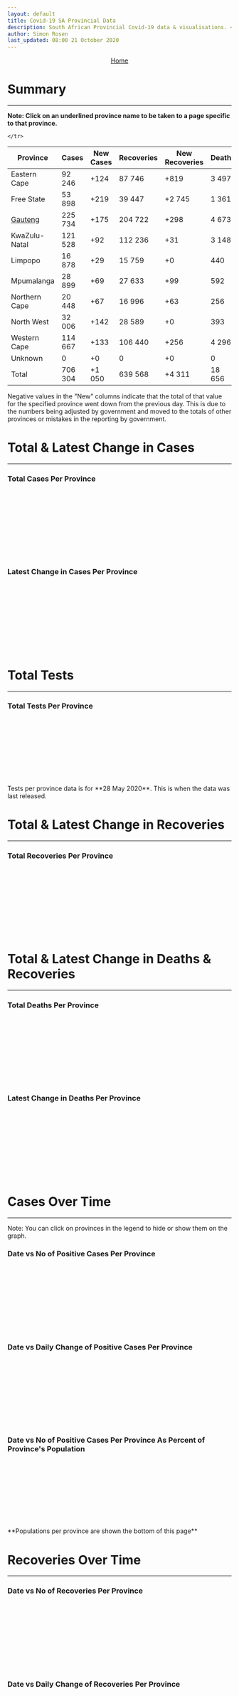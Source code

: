 ```yaml
---
layout: default
title: Covid-19 SA Provincial Data
description: South African Provincial Covid-19 data & visualisations. <br>Contains data for confirmed cases, tests, recoveries and deaths by province.
author: Simon Rosen
last_updated: 08:00 21 October 2020
---
```


<center><a href="/" class="btn alt_btn_col">Home</a></center>

# Summary
___

**Note: Click on an underlined province name to be taken to a page specific to that province.**

<table>
<thead>
	<tr class="header">
		<th>Province</th>
		<th>Cases</th>
		<th>New Cases</th>
		<th>Recoveries</th>
		<th>New Recoveries</th>
		<th>Deaths</th>
		<th>New Deaths</th>

	</tr>
</thead>
<tbody>
	<tr>
		<td class="index" markdown="span">Eastern Cape</td>
		<td  markdown="span">92 246</td>
		<td  markdown="span">+124</td>
		<td  markdown="span">87 746</td>
		<td  markdown="span">+819</td>
		<td  markdown="span">3 497</td>
		<td  markdown="span">+46</td>
	</tr>
	<tr>
		<td class="index" markdown="span">Free State</td>
		<td  markdown="span">53 898</td>
		<td  markdown="span">+219</td>
		<td  markdown="span">39 447</td>
		<td  markdown="span">+2 745</td>
		<td  markdown="span">1 361</td>
		<td  markdown="span">+41</td>
	</tr>
	<tr>
		<td class="index" markdown="span"><a href = "gauteng" >Gauteng</a></td>
		<td  markdown="span">225 734</td>
		<td  markdown="span">+175</td>
		<td  markdown="span">204 722</td>
		<td  markdown="span">+298</td>
		<td  markdown="span">4 673</td>
		<td  markdown="span">+52</td>
	</tr>
	<tr>
		<td class="index" markdown="span">KwaZulu-Natal</td>
		<td  markdown="span">121 528</td>
		<td  markdown="span">+92</td>
		<td  markdown="span">112 236</td>
		<td  markdown="span">+31</td>
		<td  markdown="span">3 148</td>
		<td  markdown="span">+9</td>
	</tr>
	<tr>
		<td class="index" markdown="span">Limpopo</td>
		<td  markdown="span">16 878</td>
		<td  markdown="span">+29</td>
		<td  markdown="span">15 759</td>
		<td  markdown="span">+0</td>
		<td  markdown="span">440</td>
		<td  markdown="span">+5</td>
	</tr>
	<tr>
		<td class="index" markdown="span">Mpumalanga</td>
		<td  markdown="span">28 899</td>
		<td  markdown="span">+69</td>
		<td  markdown="span">27 633</td>
		<td  markdown="span">+99</td>
		<td  markdown="span">592</td>
		<td  markdown="span">+1</td>
	</tr>
	<tr>
		<td class="index" markdown="span">Northern Cape</td>
		<td  markdown="span">20 448</td>
		<td  markdown="span">+67</td>
		<td  markdown="span">16 996</td>
		<td  markdown="span">+63</td>
		<td  markdown="span">256</td>
		<td  markdown="span">+2</td>
	</tr>
	<tr>
		<td class="index" markdown="span">North West</td>
		<td  markdown="span">32 006</td>
		<td  markdown="span">+142</td>
		<td  markdown="span">28 589</td>
		<td  markdown="span">+0</td>
		<td  markdown="span">393</td>
		<td  markdown="span">+0</td>
	</tr>
	<tr>
		<td class="index" markdown="span">Western Cape</td>
		<td  markdown="span">114 667</td>
		<td  markdown="span">+133</td>
		<td  markdown="span">106 440</td>
		<td  markdown="span">+256</td>
		<td  markdown="span">4 296</td>
		<td  markdown="span">+8</td>
	</tr>
	<tr>
		<td class="index" markdown="span">Unknown</td>
		<td  markdown="span">0</td>
		<td  markdown="span">+0</td>
		<td  markdown="span">0</td>
		<td  markdown="span">+0</td>
		<td  markdown="span">0</td>
		<td  markdown="span">+0</td>
	</tr>
	<tr>
		<td class="index total" markdown="span">Total</td>
		<td class="total" markdown="span">706 304</td>
		<td class="total" markdown="span">+1 050</td>
		<td class="total" markdown="span">639 568</td>
		<td class="total" markdown="span">+4 311</td>
		<td class="total" markdown="span">18 656</td>
		<td class="total" markdown="span">+164</td>
	</tr>
</tbody>
</table>
Negative values in the "New" columns indicate that the total of that value for the specified province went down from the previous
day. This is due to the numbers being adjusted by government and moved to the totals of other provinces or mistakes in the reporting by government.

# Total & Latest Change in Cases

___

### Total Cases Per Province
<div class="iframeDiv" align="center">
    <iframe class="lazy pieChart" data-src="tot_cases_per_province.html" scrolling="no" frameborder="0"></iframe>
</div>

### Latest Change in Cases Per Province
<div class="iframeDiv" align="center">
    <iframe class="lazy pieChart" data-src="latest_change_cases_per_province.html" scrolling="no" frameborder="0"></iframe>
</div>

# Total Tests
___

### Total Tests Per Province
<div class="iframeDiv" align="center">
    <iframe class="lazy pieChart" data-src="tot_tests_per_province.html" scrolling="no" frameborder="0"></iframe>
</div>
Tests per province data is for **28 May 2020**. This is when the data was last released.

# Total & Latest Change in Recoveries

___

### Total Recoveries Per Province
<div class="iframeDiv" align="center">
    <iframe class="lazy pieChart" data-src="tot_recovered_per_province.html" scrolling="no" frameborder="0"></iframe>
</div>
<!--
### Latest Change in Recoveries Per Province
<div class="iframeDiv" align="center">
    <iframe class="lazy pieChart" data-src="tot_recovered_per_province.html" scrolling="no" frameborder="0"></iframe>
</div>
-->

# Total & Latest Change in Deaths & Recoveries
___

### Total Deaths Per Province
<div class="iframeDiv" align="center">
    <iframe class="lazy pieChart" data-src="tot_deaths_per_province.html" scrolling="no" frameborder="0"></iframe>
</div>

### Latest Change in Deaths Per Province
<div class="iframeDiv" align="center">
    <iframe class="lazy pieChart" data-src="latest_change_deaths_per_province.html" scrolling="no" frameborder="0"></iframe>
</div>

# Cases Over Time
___
Note: You can click on provinces in the legend to hide or show them on the graph.
### Date vs No of Positive Cases Per Province
<div class="iframeDiv" align="center">
    <iframe class="lazy" data-src="date_vs_cases_per_province.html" scrolling="no" frameborder="0"></iframe>
</div>

### Date vs Daily Change of Positive Cases Per Province
<div class="iframeDiv" align="center">
    <iframe class="lazy" data-src="date_vs_daily_cases_per_province.html" scrolling="no" frameborder="0"></iframe>
</div>

### Date vs No of Positive Cases Per Province As Percent of Province's Population
<div class="iframeDiv" align="center">
    <iframe class="lazy" data-src="date_vs_cases_perc_pop_per_province.html" scrolling="no" frameborder="0"></iframe>
</div>
**Populations per province are shown the bottom of this page**

# Recoveries Over Time
___
### Date vs No of Recoveries Per Province
<div class="iframeDiv" align="center">
    <iframe class="lazy" data-src="date_vs_recoveries_per_province.html" scrolling="no" frameborder="0"></iframe>
</div>

### Date vs Daily Change of Recoveries Per Province
<div class="iframeDiv" align="center">
    <iframe class="lazy" data-src="date_vs_daily_recoveries_per_province.html" scrolling="no" frameborder="0"></iframe>
</div>

### Date vs No of Recoveries Per Province As Percent of Province's Population
<div class="iframeDiv" align="center">
    <iframe class="lazy" data-src="date_vs_recoveries_perc_pop_per_province.html" scrolling="no" frameborder="0"></iframe>
</div>
**Populations per province are shown at the bottom of this page**

# Deaths Over Time
___
### Date vs No of Deaths Per Province
<div class="iframeDiv" align="center">
    <iframe class="lazy" data-src="date_vs_deaths_per_province.html" scrolling="no" frameborder="0"></iframe>
</div>

### Date vs Daily Change of Deaths Per Province
<div class="iframeDiv" align="center">
    <iframe class="lazy" data-src="date_vs_daily_deaths_per_province.html" scrolling="no" frameborder="0"></iframe>
</div>

### Date vs No of Deaths Per Province As Percent of Province's Population
<div class="iframeDiv" align="center">
    <iframe class="lazy" data-src="date_vs_deaths_perc_pop_per_province.html" scrolling="no" frameborder="0"></iframe>
</div>

## Population Per Province

___

<table>
<thead>
	<tr class="header">
		<th>Province</th>
		<th>Population</th>

	</tr>
</thead>
<tbody>
	<tr>
		<td class="index" markdown="span">Eastern Cape</td>
		<td  markdown="span">6 712 276</td>
	</tr>
	<tr>
		<td class="index" markdown="span">Free State</td>
		<td  markdown="span">2 887 465</td>
	</tr>
	<tr>
		<td class="index" markdown="span">Gauteng</td>
		<td  markdown="span">15 176 115</td>
	</tr>
	<tr>
		<td class="index" markdown="span">KwaZulu-Natal</td>
		<td  markdown="span">11 289 086</td>
	</tr>
	<tr>
		<td class="index" markdown="span">Limpopo</td>
		<td  markdown="span">5 982 584</td>
	</tr>
	<tr>
		<td class="index" markdown="span">Mpumalanga</td>
		<td  markdown="span">4 592 187</td>
	</tr>
	<tr>
		<td class="index" markdown="span">North West</td>
		<td  markdown="span">4 072 160</td>
	</tr>
	<tr>
		<td class="index" markdown="span">Northern Cape</td>
		<td  markdown="span">1 263 875</td>
	</tr>
	<tr>
		<td class="index" markdown="span">Western Cape</td>
		<td  markdown="span">6 844 272</td>
	</tr>
</tbody>
</table>

{% include_relative _includes/footer.md %}

